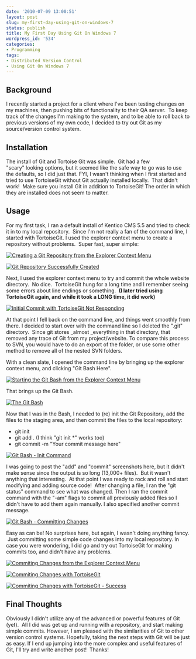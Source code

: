 ```yaml
---
date: '2010-07-09 13:00:51'
layout: post
slug: my-first-day-using-git-on-windows-7
status: publish
title: My First Day Using Git On Windows 7
wordpress_id: '534'
categories:
- Programming
tags:
- Distributed Version Control
- Using Git On Windows 7
---
```


## Background


I recently started a project for a client where I've been testing changes on my machines, then pushing bits of functionality to their QA server.  To keep track of the changes I'm making to the system, and to be able to roll back to previous versions of my own code, I decided to try out Git as my source/version control system.


## Installation


The install of Git and Tortoise Git was simple.  Git had a few "scary" looking options, but it seemed like the safe way to go was to use the defaults, so I did just that. FYI, I wasn't thinking when I first started and tried to use TortoiseGit without Git actually installed locally.  That didn't work!  Make sure you install Git in addition to TortoiseGit! The order in which they are installed does not seem to matter.


## Usage


For my first task, I ran a default install of Kentico CMS 5.5 and tried to check it in to my local repository.  Since I'm not really a fan of the command line, I started with TortoiseGit. I used the explorer context menu to create a repository without problems.  Super fast, super simple:

[![Creating a Git Repository from the Explorer Context Menu](http://www.johnnycode.com/blog/wp-content/uploads/2010/07/Creating-a-Git-Repository-from-the-Explorer-Context-Menu.png)](http://www.johnnycode.com/blog/wp-content/uploads/2010/07/Creating-a-Git-Repository-from-the-Explorer-Context-Menu.png)

[![Git Repository Successfully Created](http://www.johnnycode.com/blog/wp-content/uploads/2010/07/Creating-a-Git-Repository.png)](http://www.johnnycode.com/blog/wp-content/uploads/2010/07/Creating-a-Git-Repository.png)

Next, I used the explorer context menu to try and commit the whole website directory.  No dice.  TortoiseGit hung for a long time and I remember seeing some errors about line endings or something.  **(I later tried using TortoiseGit again, and while it took a LONG time, it did work)**

[![Initial Commit with TortoiseGit Not Responding](http://www.johnnycode.com/blog/wp-content/uploads/2010/07/Initial-Commit-with-TortoiseGit-Not-Responding.png)](http://www.johnnycode.com/blog/wp-content/uploads/2010/07/Initial-Commit-with-TortoiseGit-Not-Responding.png)

At that point I fell back on the command line, and things went smoothly from there. I decided to start over with the command line so I deleted the ".git" directory.  Since git stores _almost _everything in that directory, that removed any trace of Git from my project/website. To compare this process to SVN, you would have to do an export of the folder, or use some other method to remove all of the nested SVN folders.

With a clean slate, I opened the command line by bringing up the explorer context menu, and clicking "Git Bash Here".

[![Starting the Git Bash from the Explorer Context Menu](http://www.johnnycode.com/blog/wp-content/uploads/2010/07/Starting-the-Git-Bash-from-the-Explorer-Context-Menu.png)](http://www.johnnycode.com/blog/wp-content/uploads/2010/07/Starting-the-Git-Bash-from-the-Explorer-Context-Menu.png)

That brings up the Git Bash.

[![The Git Bash](http://www.johnnycode.com/blog/wp-content/uploads/2010/07/Git-Bash.png)](http://www.johnnycode.com/blog/wp-content/uploads/2010/07/Git-Bash.png)

Now that I was in the Bash, I needed to (re) init the Git Repository, add the files to the staging area, and then commit the files to the local repository:

- git init
- git add . (I think "git init \*" works too)
- git commit -m "Your commit message here"


[![Git Bash - Init Command](http://www.johnnycode.com/blog/wp-content/uploads/2010/07/Git-Bash-Init-Command.png)](http://www.johnnycode.com/blog/wp-content/uploads/2010/07/Git-Bash-Init-Command.png)

I was going to post the "add" and "commit" screenshots here, but it didn't make sense since the output is so long (13,000+ files).  But it wasn't anything that interesting.  At that point I was ready to rock and roll and start modifying and adding source code!  After changing a file, I ran the "git status" command to see what was changed. Then I ran the commit command with the "-am" flags to commit all previously added files so I didn't have to add them again manually. I also specified another commit message.

[![Git Bash - Committing Changes](http://www.johnnycode.com/blog/wp-content/uploads/2010/07/Git-Bash-Committing-Changes.png)](http://www.johnnycode.com/blog/wp-content/uploads/2010/07/Git-Bash-Committing-Changes.png)

Easy as can be! No surprises here, but again, I wasn't doing anything fancy.  Just committing some simple code changes into my local repository. In case you were wondering, I did go and try out TortoiseGit for making commits too, and didn't have any problems.

[![Commiting Changes from the Explorer Context Menu](http://www.johnnycode.com/blog/wp-content/uploads/2010/07/Commiting-Changes-from-the-Explorer-Context-Menu.png)](http://www.johnnycode.com/blog/wp-content/uploads/2010/07/Commiting-Changes-from-the-Explorer-Context-Menu.png)

[![Commiting Changes with TortoiseGit](http://www.johnnycode.com/blog/wp-content/uploads/2010/07/Commiting-Changes-with-TortoiseGit.png)](http://www.johnnycode.com/blog/wp-content/uploads/2010/07/Commiting-Changes-with-TortoiseGit.png)

[![Commiting Changes with TortoiseGit - Success](http://www.johnnycode.com/blog/wp-content/uploads/2010/07/Commiting-Changes-with-TortoiseGit-Success.png)](http://www.johnnycode.com/blog/wp-content/uploads/2010/07/Commiting-Changes-with-TortoiseGit-Success.png)


## Final Thoughts


Obviously I didn't utilize any of the advanced or powerful features of Git (yet).  All I did was get up and running with a repository, and start making simple commits. However, I am pleased with the similarities of Git to other version control systems. Hopefully, taking the next steps with Git will be just as easy. If I end up jumping into the more complex and useful features of Git, I'll try and write another post!  Thanks!
